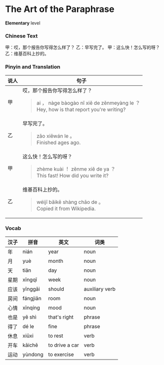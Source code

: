 # The Art of the Paraphrase
**Elementary** level
### Chinese Text
甲：哎，那个报告你写得怎么样了？
乙：早写完了。
甲：这么快！怎么写的呀？
乙：维基百科上抄的。

### Pinyin and Translation
|说人|句子|
|----|----|
|甲|哎，那个报告你写得怎么样了？<blockquote>ai ， nàge bàogào nǐ xiě de zěnmeyàng le ？<br />Hey, how is that report you're writing?</blockquote>|
|乙|早写完了。<blockquote>zǎo xiěwán le 。<br />Finished ages ago.</blockquote>|
|甲|这么快！怎么写的呀？<blockquote>zhème kuài ！ zěnme xiě de ya ？<br />This fast! How did you write it?</blockquote>|
|乙|维基百科上抄的。<blockquote>wéijī bǎikē shàng chāo de 。<br />Copied it from Wikipedia.</blockquote>|
### Vocab
|汉子|拼音|英文|词类|
|----|----|----|----|
|年|nián|year|noun|
|月|yuè|month|noun|
|天|tiān|day|noun|
|星期|xīngqī|week|noun|
|应该|yīnggāi|should|auxiliary verb|
|房间|fángjiān|room|noun|
|心情|xīnqíng|mood|noun|
|也是|yě shì|that's right|phrase|
|得了|dé le|fine|phrase|
|休息|xiūxi|to rest|verb|
|开车|kāichē|to drive a car|verb|
|运动|yùndong|to exercise|verb|